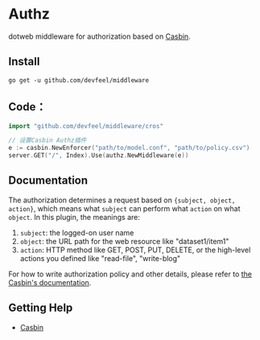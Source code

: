 # Authz
dotweb middleware for authorization based on [Casbin](https://github.com/casbin/casbin).

## Install
```
go get -u github.com/devfeel/middleware
```

## Code：
```go
import "github.com/devfeel/middleware/cros"

// 设置Casbin Authz插件
e := casbin.NewEnforcer("path/to/model.conf", "path/to/policy.csv")
server.GET("/", Index).Use(authz.NewMiddleware(e))
```

## Documentation

The authorization determines a request based on ``{subject, object, action}``, which means what ``subject`` can perform what ``action`` on what ``object``. In this plugin, the meanings are:

1. ``subject``: the logged-on user name
2. ``object``: the URL path for the web resource like "dataset1/item1"
3. ``action``: HTTP method like GET, POST, PUT, DELETE, or the high-level actions you defined like "read-file", "write-blog"


For how to write authorization policy and other details, please refer to [the Casbin's documentation](https://github.com/casbin/casbin).

## Getting Help

- [Casbin](https://github.com/casbin/casbin)
